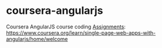 # coursera-angularjs
Coursera AngularJS course coding [Assignments](https://github.com/jhu-ep-coursera/fullstack-course5): https://www.coursera.org/learn/single-page-web-apps-with-angularjs/home/welcome
